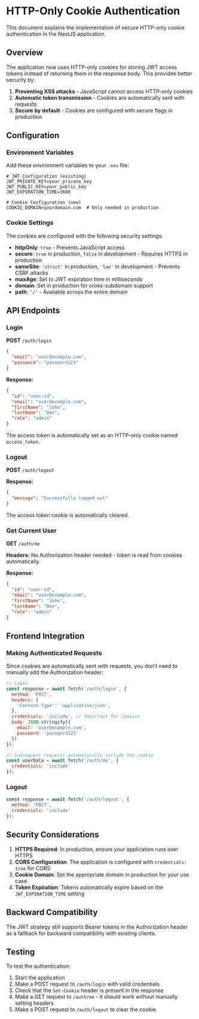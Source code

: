 # HTTP-Only Cookie Authentication

This document explains the implementation of secure HTTP-only cookie authentication in the NestJS application.

## Overview

The application now uses HTTP-only cookies for storing JWT access tokens instead of returning them in the response body. This provides better security by:

1. **Preventing XSS attacks** - JavaScript cannot access HTTP-only cookies
2. **Automatic token transmission** - Cookies are automatically sent with requests
3. **Secure by default** - Cookies are configured with secure flags in production

## Configuration

### Environment Variables

Add these environment variables to your `.env` file:

```env
# JWT Configuration (existing)
JWT_PRIVATE_KEY=your_private_key
JWT_PUBLIC_KEY=your_public_key
JWT_EXPIRATION_TIME=3600

# Cookie Configuration (new)
COOKIE_DOMAIN=yourdomain.com  # Only needed in production
```

### Cookie Settings

The cookies are configured with the following security settings:

- **httpOnly**: `true` - Prevents JavaScript access
- **secure**: `true` in production, `false` in development - Requires HTTPS in production
- **sameSite**: `'strict'` in production, `'lax'` in development - Prevents CSRF attacks
- **maxAge**: Set to JWT expiration time in milliseconds
- **domain**: Set in production for cross-subdomain support
- **path**: `'/'` - Available across the entire domain

## API Endpoints

### Login

**POST** `/auth/login`

```json
{
  "email": "user@example.com",
  "password": "password123"
}
```

**Response:**
```json
{
  "id": "user-id",
  "email": "user@example.com",
  "firstName": "John",
  "lastName": "Doe",
  "role": "admin"
}
```

The access token is automatically set as an HTTP-only cookie named `access_token`.

### Logout

**POST** `/auth/logout`

**Response:**
```json
{
  "message": "Successfully logged out"
}
```

The access token cookie is automatically cleared.

### Get Current User

**GET** `/auth/me`

**Headers:** No Authorization header needed - token is read from cookies automatically.

**Response:**
```json
{
  "id": "user-id",
  "email": "user@example.com",
  "firstName": "John",
  "lastName": "Doe",
  "role": "admin"
}
```

## Frontend Integration

### Making Authenticated Requests

Since cookies are automatically sent with requests, you don't need to manually add the Authorization header:

```javascript
// Login
const response = await fetch('/auth/login', {
  method: 'POST',
  headers: {
    'Content-Type': 'application/json',
  },
  credentials: 'include', // Important for cookies
  body: JSON.stringify({
    email: 'user@example.com',
    password: 'password123'
  })
});

// Subsequent requests automatically include the cookie
const userData = await fetch('/auth/me', {
  credentials: 'include'
});
```

### Logout

```javascript
const response = await fetch('/auth/logout', {
  method: 'POST',
  credentials: 'include'
});
```

## Security Considerations

1. **HTTPS Required**: In production, ensure your application runs over HTTPS
2. **CORS Configuration**: The application is configured with `credentials: true` for CORS
3. **Cookie Domain**: Set the appropriate domain in production for your use case
4. **Token Expiration**: Tokens automatically expire based on the `JWT_EXPIRATION_TIME` setting

## Backward Compatibility

The JWT strategy still supports Bearer tokens in the Authorization header as a fallback for backward compatibility with existing clients.

## Testing

To test the authentication:

1. Start the application
2. Make a POST request to `/auth/login` with valid credentials
3. Check that the `Set-Cookie` header is present in the response
4. Make a GET request to `/auth/me` - it should work without manually setting headers
5. Make a POST request to `/auth/logout` to clear the cookie 